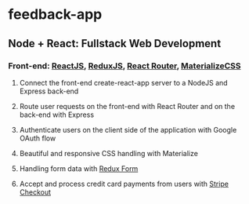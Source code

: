 # feedback-app

## Node + React: Fullstack Web Development

### Front-end: [ReactJS](https://reactjs.org/), [ReduxJS](https://redux.js.org/), [React Router](https://reacttraining.com/react-router/), [MaterializeCSS](https://materializecss.com/)

1. Connect the front-end create-react-app server to a NodeJS and Express back-end

2. Route user requests on the front-end with React Router and on the back-end with Express

3. Authenticate users on the client side of the application with Google OAuth flow

4. Beautiful and responsive CSS handling with Materialize

5. Handling form data with [Redux Form](https://redux-form.com/)

6. Accept and process credit card payments from users with [Stripe Checkout](https://stripe.com/payments/checkout)
